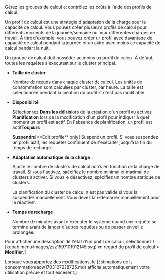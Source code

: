 Gérez les groupes de calcul et contrôlez les coûts à l'aide des profils de calcul.

Un profil de calcul est une stratégie d'adaptation de la charge pour la capacité de calcul. Vous pouvez créer plusieurs profils de calcul pour différents moments de la journée/semaine ou pour différentes charges de travail. À titre d'exemple, vous pouvez créer un profil avec davantage de capacité de calcul pendant la journée et un autre avec moins de capacité de calcul pendant la nuit.

Un groupe de calcul doit posséder au moins un profil de calcul. À défaut, toutes les requêtes s'exécutent sur le cluster principal.

-   **Taille de cluster**

    Nombre de nœuds dans chaque cluster de calcul. Les unités de consommation sont calculées par cluster, par heure. La taille est sélectionnée pendant la création du profil et n'est pas modifiable.


-   **Disponibilité**

    Sélectionnez **Dans les délais**lors de la création d'un profil ou activez **Planification** lors de la modification d'un profil pour indiquer à quel moment un profil est actif. En l'absence de planification, un profil est actif**Toujours**

    **Suspendre**[\*\*Edit profile\*\* only] Suspend un profil. Si vous suspendez un profil actif, les requêtes continuent de s'exécuter jusqu'à la fin du temps de recharge.


-   **Adaptation automatique de la charge**

    Ajuste le nombre de clusters de calcul actifs en fonction de la charge de travail. Si vous l'activez, spécifiez le nombre minimal et maximal de clusters à activer. Si vous le désactivez, spécifiez un nombre statique de clusters.

    La planification du cluster de calcul n'est pas valide si vous la suspendez manuellement. Vous devez la redémarrer manuellement pour la réactiver.


-   **Temps de recharge**

    Nombre de minutes avant d'exécuter le système quand une requête se termine avant de lancer d'autres requêtes ou de passer en veille prolongée.


Pour afficher une description de l'état d'un profil de calcul, sélectionnez ![kebab menu(Images/zsz1597101912145.svg) en regard du profil de calcul > **Modifier**.]

Lorsque vous apportez des modifications, le [Estimations de la consommation(aow1703107228725.md) affiche automatiquement votre utilisation prévue et tout excédent.]

